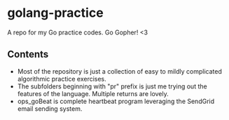 # golang-practice
A repo for my Go practice codes. Go Gopher! &lt;3

## Contents

- Most of the repository is just a collection of easy to mildly complicated algorithmic practice exercises.
- The subfolders beginning with "pr" prefix is just me trying out the features of the language. Multiple returns are lovely.
- ops_goBeat is complete heartbeat program leveraging the SendGrid email sending system.
